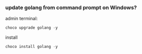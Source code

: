 


### update golang from command prompt on Windows?

admin terminal:

```go
choco upgrade golang -y
```
install
```go
choco install golang -y
```